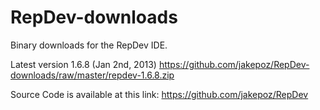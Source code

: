 RepDev-downloads
================

Binary downloads for the RepDev IDE.

Latest version 1.6.8 (Jan 2nd, 2013)
https://github.com/jakepoz/RepDev-downloads/raw/master/repdev-1.6.8.zip

Source Code is available at this link:
https://github.com/jakepoz/RepDev
